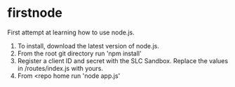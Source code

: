 firstnode
=========

First attempt at learning how to use node.js.

1) To install, download the latest version of node.js.
2) From the root git directory run 'npm install'
3) Register a client ID and secret with the SLC Sandbox.  Replace the values in <repo>/routes/index.js with yours.
4) From <repo home run 'node app.js' 
